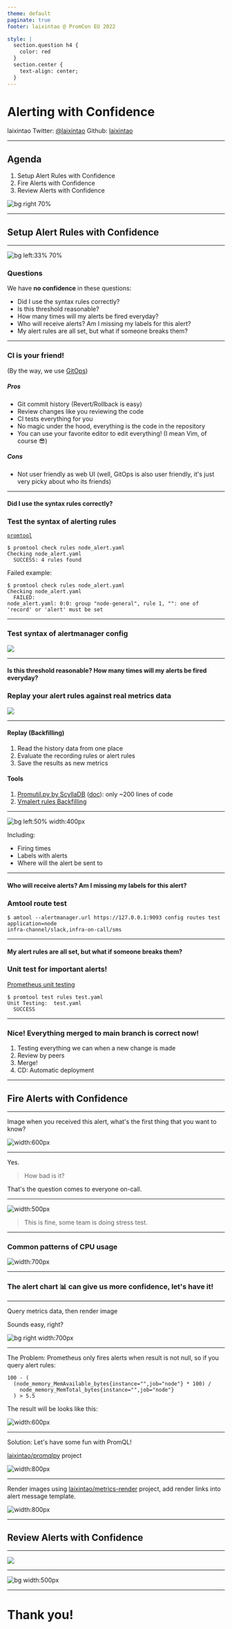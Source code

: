 ```yaml
---
theme: default
paginate: true
footer: laixintao @ PromCon EU 2022

style: |
  section.question h4 {
    color: red
  }
  section.center {
    text-align: center;
  }
---
```


<!-- _class: lead -->

# Alerting with Confidence

laixintao
Twitter: [@laixintao](https://twitter.com/laixintao)
Github: [laixintao](https://github.com/laixintao)

---

## Agenda

1. Setup Alert Rules with Confidence
2. Fire Alerts with Confidence
3. Review Alerts with Confidence

![bg right 70%](./images/alert-firing-cycle.png)

---

## Setup Alert Rules with Confidence <!--fit-->

---

![bg left:33% 70%](./images/sweating-nervous.gif)

### Questions

We have **no confidence** in these questions:

- Did I use the syntax rules correctly?
- Is this threshold reasonable?
- How many times will my alerts be fired everyday?
- Who will receive alerts? Am I missing my labels for this alert?
- My alert rules are all set, but what if someone breaks them?

---

### CI is your friend!

(By the way, we use [GitOps](https://www.gitops.tech/))

##### Pros

- Git commit history (Revert/Rollback is easy)
- Review changes like you reviewing the code
- CI tests everything for you
- No magic under the hood, everything is the code in the repository
- You can use your favorite editor to edit everything! (I mean Vim, of course 😎)

##### Cons

- Not user friendly as web UI (well, GitOps is also user friendly, it's just very picky about who its friends)


---

<!-- _class: question -->

#### Did I use the syntax rules correctly?

### Test the syntax of alerting rules

[`promtool`](https://github.com/prometheus/prometheus/tree/main/cmd/promtool)

```shell
$ promtool check rules node_alert.yaml
Checking node_alert.yaml
  SUCCESS: 4 rules found

```

Failed example:

```shell
$ promtool check rules node_alert.yaml
Checking node_alert.yaml
  FAILED:
node_alert.yaml: 0:0: group "node-general", rule 1, "": one of 'record' or 'alert' must be set
```

---

### Test syntax of alertmanager config

![](./images/amtool-test.png)

---
<!-- _class: question -->

#### Is this threshold reasonable? How many times will my alerts be fired everyday?

### Replay your alert rules against real metrics data

![](./images/replay.png)

---

#### Replay (Backfilling)

1. Read the history data from one place
2. Evaluate the recording rules or alert rules
3. Save the results as new metrics

#### Tools

1. [Promutil.py by ScyllaDB](https://github.com/scylladb/scylla-monitoring/blob/master/promutil.py) ([doc](https://scylladb.medium.com/prometheus-backfilling-recording-rules-and-alerts-1ca31ce12e59)): only ~200 lines of code
2. [Vmalert rules Backfilling](https://docs.victoriametrics.com/vmalert.html#rules-backfilling)


---

![bg left:50% width:400px](./images/replay-results.png)

Including:
- Firing times
- Labels with alerts
- Where will the alert be sent to

---

<!-- _class: question -->

#### Who will receive alerts? Am I missing my labels for this alert?

### Amtool route test

```shell
$ amtool --alertmanager.url https://127.0.0.1:9093 config routes test application=node
infra-channel/slack,infra-on-call/sms
```

---

<!-- _class: question -->
#### My alert rules are all set, but what if someone breaks them?

### Unit test for important alerts!

[Prometheus unit testing](https://prometheus.io/docs/prometheus/latest/configuration/unit_testing_rules/)

```shell
$ promtool test rules test.yaml
Unit Testing:  test.yaml
  SUCCESS

```

---

### Nice! Everything merged to main branch is correct now!

1. Testing everything we can when a new change is made
2. Review by peers
3. Merge!
4. CD: Automatic deployment

---

## Fire Alerts with Confidence <!--fit-->

---

Image when you received this alert, what's the first thing that you want to know?

![width:600px](./images/text-alert.png)

---

Yes.

> How bad is it?

That's the question comes to everyone on-call.

---

![width:500px](./images/chart-cpu.png)

> This is fine, some team is doing stress test.

---

<!-- _class: center -->

### Common patterns of CPU usage

![width:700px](./images/cpu-chart-patterns.png)

---

### The alert chart 📊 can give us more confidence, let's have it!

---

Query metrics data, then render image

Sounds easy, right?

![bg right width:700px](./images/shwoing-the-alert.png)


---

The Problem: Prometheus only fires alerts when result is not null, so if you query alert rules:

```
100 - (
  (node_memory_MemAvailable_bytes{instance="",job="node"} * 100) / 
    node_memory_MemTotal_bytes{instance="",job="node"}
  ) > 5.5
```

The result will be looks like this:

![width:600px](./images/alert-rules-only-non-null.png)

---

Solution: Let's have some fun with PromQL!

[laixintao/promqlpy](https://github.com/laixintao/promqlpy) project

![width:800px](./images/rule2.png)

---

Render images using [laixintao/metrics-render](https://github.com/laixintao/metrics-render) project, add render links into alert message template.

![width:800px](./images/alert-with-image.png)

---

## Review Alerts with Confidence <!--fit-->

---

![](./images/review.png)

---

<!-- _class:center -->

![bg width:500px](./images/reaction-example.png)

---

# Thank you! <!--fit-->
